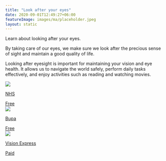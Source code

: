 ```yaml
---
title: "Look after your eyes"
date: 2020-09-01T12:49:27+06:00
featureImage: images/ma/placeholder.jpeg
layout: static
---
```


Learn about looking after your eyes.

By taking care of our eyes, we make sure we look after the precious sense of sight and maintain a good quality of life.

Looking after eyesight is important for maintaining your vision and eye health. It allows us to navigate the world safely, perform daily tasks effectively, and enjoy activities such as reading and watching movies.

<a class="ma-link" href="https://www.moorfields.nhs.uk/content/ten-steps-healthy-eyes"><div class="ma-card ma-card-Health"><div class="ma-icon"><img src ="/images/Icon-check - health - opacity.svg"/></div><div class="ma-name"><p>NHS</p></div><div class="ma-paid-text"><span>Free</span></div></div></a><a class="ma-link" href="https://www.bupa.co.uk/newsroom/ourviews/healthy-eyes"><div class="ma-card ma-card-Health"><div class="ma-icon"><img src ="/images/Icon-check - health - opacity.svg"/></div><div class="ma-name"><p>Bupa</p></div><div class="ma-paid-text"><span>Free</span></div></div></a><a class="ma-link" href="https://www.awin1.com/cread.php?awinmid=25569&awinaffid=1198638&ued=https%3A%2F%2Fwww.visionexpress.com%2F"><div class="ma-card ma-card-Health"><div class="ma-icon"><img src ="/images/Icon-pound - health - opacity.svg"/></div><div class="ma-name"><p>Vision Express</p></div><div class="ma-paid-text"><span>Paid</span></div></div></a>  

<br/><br/>






